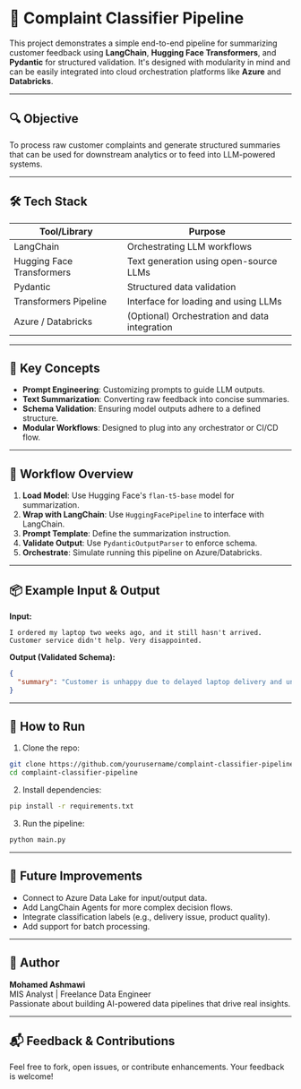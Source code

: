 # 📄 Complaint Classifier Pipeline

This project demonstrates a simple end-to-end pipeline for summarizing customer feedback using **LangChain**, **Hugging Face Transformers**, and **Pydantic** for structured validation. It's designed with modularity in mind and can be easily integrated into cloud orchestration platforms like **Azure** and **Databricks**.

---

## 🔍 Objective
To process raw customer complaints and generate structured summaries that can be used for downstream analytics or to feed into LLM-powered systems.

---

## 🛠️ Tech Stack

| Tool/Library            | Purpose                                         |
|-------------------------|-------------------------------------------------|
| LangChain               | Orchestrating LLM workflows                    |
| Hugging Face Transformers | Text generation using open-source LLMs      |
| Pydantic                | Structured data validation                     |
| Transformers Pipeline   | Interface for loading and using LLMs          |
| Azure / Databricks      | (Optional) Orchestration and data integration |

---

## 🧠 Key Concepts

- **Prompt Engineering**: Customizing prompts to guide LLM outputs.
- **Text Summarization**: Converting raw feedback into concise summaries.
- **Schema Validation**: Ensuring model outputs adhere to a defined structure.
- **Modular Workflows**: Designed to plug into any orchestrator or CI/CD flow.

---

## 🔄 Workflow Overview

1. **Load Model**: Use Hugging Face's `flan-t5-base` model for summarization.
2. **Wrap with LangChain**: Use `HuggingFacePipeline` to interface with LangChain.
3. **Prompt Template**: Define the summarization instruction.
4. **Validate Output**: Use `PydanticOutputParser` to enforce schema.
5. **Orchestrate**: Simulate running this pipeline on Azure/Databricks.

---

## 📦 Example Input & Output

**Input:**
```
I ordered my laptop two weeks ago, and it still hasn't arrived. Customer service didn't help. Very disappointed.
```

**Output (Validated Schema):**
```json
{
  "summary": "Customer is unhappy due to delayed laptop delivery and unhelpful support."
}
```

---

## 🚀 How to Run

1. Clone the repo:
```bash
git clone https://github.com/yourusername/complaint-classifier-pipeline
cd complaint-classifier-pipeline
```

2. Install dependencies:
```bash
pip install -r requirements.txt
```

3. Run the pipeline:
```bash
python main.py
```

---

## 🔧 Future Improvements

- Connect to Azure Data Lake for input/output data.
- Add LangChain Agents for more complex decision flows.
- Integrate classification labels (e.g., delivery issue, product quality).
- Add support for batch processing.

---

## 👤 Author
**Mohamed Ashmawi**  
MIS Analyst | Freelance Data Engineer  
Passionate about building AI-powered data pipelines that drive real insights.

---

## 📬 Feedback & Contributions
Feel free to fork, open issues, or contribute enhancements. Your feedback is welcome!
